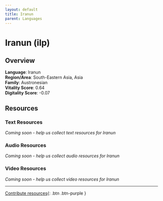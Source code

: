 ```yaml
---
layout: default
title: Iranun
parent: Languages
---
```


# Iranun (ilp)

## Overview

**Language**: Iranun  
**Region/Area**: South-Eastern Asia, Asia  
**Family**: Austronesian  
**Vitality Score**: 0.64  
**Digitality Score**: -0.07  

## Resources

### Text Resources
*Coming soon - help us collect text resources for Iranun*

### Audio Resources
*Coming soon - help us collect audio resources for Iranun*

### Video Resources
*Coming soon - help us collect video resources for Iranun*

---

[Contribute resources](https://fairtrain.github.io/){: .btn .btn-purple }
